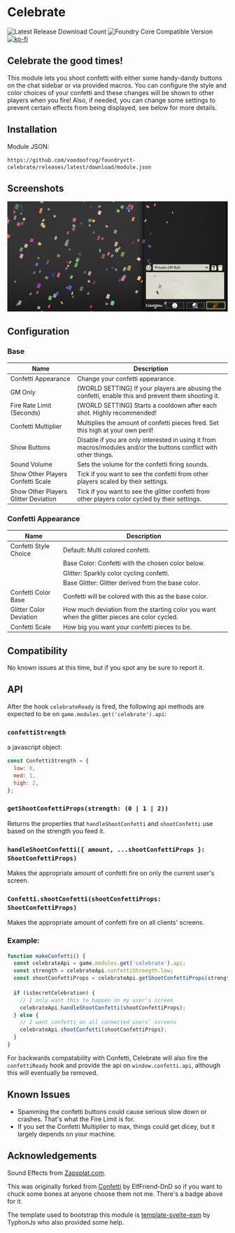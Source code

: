 # Celebrate

![Latest Release Download Count](https://img.shields.io/badge/dynamic/json?label=Downloads@latest&query=assets%5B1%5D.download_count&url=https%3A%2F%2Fapi.github.com%2Frepos%2Fvoodoofrog%2Ffoundryvtt-celebrate%2Freleases%2Flatest)
![Foundry Core Compatible Version](https://img.shields.io/badge/dynamic/json.svg?url=https%3A%2F%2Fraw.githubusercontent.com%2Fvoodoofrog%2Ffoundryvtt-celebrate%2Fmain%2Fpublic%2Fmodule.json&label=Foundry%20Version&query=$.compatibility.minimum&colorB=orange)
[![ko-fi](https://img.shields.io/badge/-buy%20Elffriend--DnD%20a%20coke-red)](https://ko-fi.com/elffriend)

## Celebrate the good times!

This module lets you shoot confetti with either some handy-dandy buttons on the chat sidebar or via provided macros. You can configure the style and color choices of your confetti and these changes will be shown to other players when you fire! Also, if needed, you can change some settings to prevent certain effects from being displayed, see below for more details.

## Installation

Module JSON:

```
https://github.com/voodoofrog/foundryvtt-celebrate/releases/latest/download/module.json
```

## Screenshots

![Demonstration of the Confetti.](screenshot.png)

## Configuration

### Base

| **Name**                             | Description                                                                                                       |
| ------------------------------------ | ----------------------------------------------------------------------------------------------------------------- |
| Confetti Appearance                  | Change your confetti appearance.                                                                                  |
| GM Only                              | [WORLD SETTING] If your players are abusing the confetti, enable this and prevent them shooting it.               |
| Fire Rate Limit (Seconds)            | [WORLD SETTING] Starts a cooldown after each shot. Highly recommended!                                            |
| Confetti Multiplier                  | Multiplies the amount of confetti pieces fired. Set this high at your own peril!                                  |
| Show Buttons                         | Disable if you are only interested in using it from macros/modules and/or the buttons conflict with other things. |
| Sound Volume                         | Sets the volume for the confetti firing sounds.                                                                   |
| Show Other Players Confetti Scale    | Tick if you want to see the confetti from other players scaled by their settings.                                 |
| Show Other Players Glitter Deviation | Tick if you want to see the glitter confetti from other players color cycled by their settings.                   |

### Confetti Appearance

| **Name**                | Description                                                                                   |
| ----------------------- | --------------------------------------------------------------------------------------------- |
| Confetti Style Choice   | Default: Multi colored confetti.                                                              |
|                         | Base Color: Confetti with the chosen color below.                                             |
|                         | Glitter: Sparkly color cycling confetti.                                                      |
|                         | Base Glitter: Glitter derived from the base color.                                            |
| Confetti Color Base     | Confetti will be colored with this as the base color.                                         |
| Glitter Color Deviation | How much deviation from the starting color you want when the glitter pieces are color cycled. |
| Confetti Scale          | How big you want your confetti pieces to be.                                                  |

## Compatibility

No known issues at this time, but if you spot any be sure to report it.

## API

After the hook `celebrateReady` is fired, the following api methods are expected to be on `game.modules.get('celebrate').api`:

### `confettiStrength`

a javascript object:

```js
const ConfettiStrength = {
  low: 0,
  med: 1,
  high: 2,
};
```

### `getShootConfettiProps(strength: (0 | 1 | 2))`

Returns the properties that `handleShootConfetti` and `shootConfetti` use based on the strength you feed it.

### `handleShootConfetti({ amount, ...shootConfettiProps }: ShootConfettiProps)`

Makes the appropriate amount of confetti fire on only the current user's screen.

### `Confetti.shootConfetti(shootConfettiProps: ShootConfettiProps)`

Makes the appropriate amount of confetti fire on all clients' screens.

### Example:

```js
function makeConfetti() {
  const celebrateApi = game.modules.get('celebrate').api;
  const strength = celebrateApi.confettiStrength.low;
  const shootConfettiProps = celebrateApi.getShootConfettiProps(strength);

  if (isSecretCelebration) {
    // I only want this to happen on my user's screen
    celebrateApi.handleShootConfetti(shootConfettiProps);
  } else {
    // I want confetti on all connected users' screens
    celebrateApi.shootConfetti(shootConfettiProps);
  }
}
```

For backwards compatability with Confetti, Celebrate will also fire the `confettiReady` hook and provide the api on `window.confetti.api`, although this will eventually be removed.

## Known Issues

- Spamming the confetti buttons could cause serious slow down or crashes. That's what the Fire Limit is for.
- If you set the Confetti Multiplier to max, things could get dicey, but it largely depends on your machine.

## Acknowledgements

Sound Effects from [Zapsplat.com](https://www.zapsplat.com/).

This was originally forked from [Confetti](https://github.com/ElfFriend-DnD/foundryvtt-confetti) by ElfFriend-DnD so if you want to chuck some bones at anyone choose them not me. There's a badge above for it.

The template used to bootstrap this module is [template-svelte-esm](https://github.com/typhonjs-fvtt-demo/template-svelte-esm) by TyphonJs who also provided some help.
